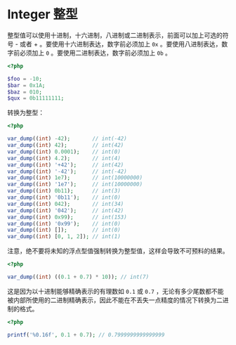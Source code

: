 # Integer 整型

整型值可以使用十进制，十六进制，八进制或二进制表示，前面可以加上可选的符号 - 或者 + 。要使用十六进制表达，数字前必须加上 `0x` 。要使用八进制表达，数字前必须加上 `0` 。要使用二进制表达，数字前必须加上 `0b` 。

```php
<?php

$foo = -10;
$bar = 0x1A;
$baz = 010;
$qux = 0b11111111;

```

转换为整型：

```php
<?php

var_dump((int) -42);       // int(-42)
var_dump((int) 42);        // int(42)
var_dump((int) 0.0001);    // int(0)
var_dump((int) 4.2);       // int(4)
var_dump((int) '+42');     // int(42)
var_dump((int) '-42');     // int(-42)
var_dump((int) 1e7);       // int(10000000)
var_dump((int) '1e7');     // int(10000000)
var_dump((int) 0b11);      // int(3)
var_dump((int) '0b11');    // int(0)
var_dump((int) 042);       // int(34)
var_dump((int) '042');     // int(42)
var_dump((int) 0x99);      // int(153)
var_dump((int) '0x99');    // int(0)
var_dump((int) []);        // int(0)
var_dump((int) [0, 1, 2]); // int(1)

```

注意，绝不要将未知的浮点型值强制转换为整型值，这样会导致不可预料的结果。

```php
<?php

var_dump((int) ((0.1 + 0.7) * 10)); // int(7)

```

这是因为以十进制能够精确表示的有理数如 `0.1` 或 `0.7` ，无论有多少尾数都不能被内部所使用的二进制精确表示，因此不能在不丢失一点精度的情况下转换为二进制的格式。

```php
<?php

printf('%0.16f', 0.1 + 0.7); // 0.7999999999999999

```

